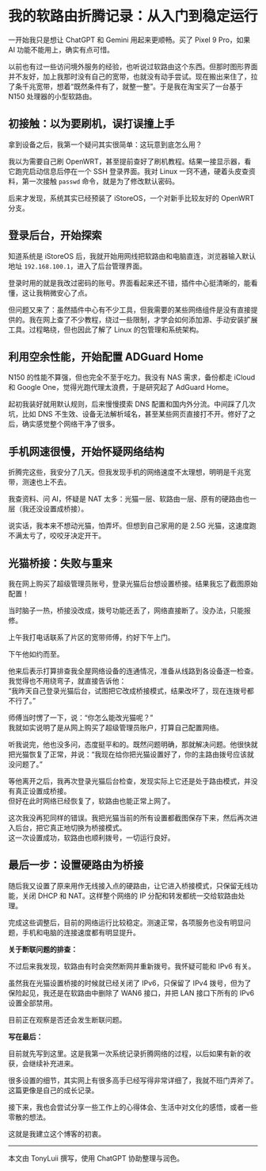 # 我的软路由折腾记录：从入门到稳定运行

一开始我只是想让 ChatGPT 和 Gemini 用起来更顺畅。买了 Pixel 9 Pro，如果 AI 功能不能用上，确实有点可惜。

以前也有过一些访问境外服务的经验，也听说过软路由这个东西。但那时图形界面并不友好，加上我那时没有自己的宽带，也就没有动手尝试。现在搬出来住了，拉了条千兆宽带，想着“既然条件有了，就整一整”。于是我在淘宝买了一台基于 N150 处理器的小型软路由。

## 初接触：以为要刷机，误打误撞上手

拿到设备之后，我第一个疑问其实很简单：这玩意到底怎么用？

我以为需要自己刷 OpenWRT，甚至提前查好了刷机教程。结果一接显示器，看它跑完启动信息后停在一个 SSH 登录界面。我对 Linux 一窍不通，硬着头皮查资料，第一次接触 `passwd` 命令，就是为了修改默认密码。

后来才发现，系统其实已经预装了 iStoreOS，一个对新手比较友好的 OpenWRT 分支。

## 登录后台，开始探索

知道系统是 iStoreOS 后，我就开始用网线把软路由和电脑直连，浏览器输入默认地址 `192.168.100.1`，进入了后台管理界面。

登录时用的就是我改过密码的账号。界面看起来还不错，插件中心挺清晰的，能看懂，这让我稍微安心了点。

但问题又来了：虽然插件中心有不少工具，但我需要的某些网络组件是没有直接提供的。我在网上查了不少教程，绕过一些限制，才学会如何添加源、手动安装扩展工具。过程略绕，但也因此了解了 Linux 的包管理和系统架构。

## 利用空余性能，开始配置 ADGuard Home

N150 的性能不算强，但也完全不至于吃力。我没有 NAS 需求，备份都走 iCloud 和 Google One，觉得光跑代理太浪费，于是研究起了 AdGuard Home。

起初我装好就用默认规则，后来慢慢摸索 DNS 配置和国内外分流。中间踩了几次坑，比如 DNS 不生效、设备无法解析域名，甚至某些网页直接打不开。修好了之后，确实感觉整个网络干净了很多。

## 手机网速很慢，开始怀疑网络结构

折腾完这些，我安分了几天。但我发现手机的网络速度不太理想，明明是千兆宽带，测速也上不去。

我查资料、问 AI，怀疑是 NAT 太多：光猫一层、软路由一层、原有的硬路由也一层（我还没设置成桥接）。

说实话，我本来不想动光猫，怕弄坏。但想到自己家用的是 2.5G 光猫，这速度跑不满太亏了，咬咬牙决定开干。

## 光猫桥接：失败与重来

我在网上购买了超级管理员账号，登录光猫后台想设置桥接。结果我忘了截图原始配置！

当时脑子一热，桥接没改成，拨号功能还丢了，网络直接断了。没办法，只能报修。

上午我打电话联系了片区的宽带师傅，约好下午上门。

下午他如约而至。

他来后表示打算排查我全屋网络设备的连通情况，准备从线路到各设备逐一检查。我觉得也不用绕弯子，就直接告诉他：  
“我昨天自己登录光猫后台，试图把它改成桥接模式，结果改坏了，现在连拨号都不行了。”

师傅当时愣了一下，说：“你怎么能改光猫呢？”  
我就如实说明了是从网上购买了超级管理员账户，打算自己配置网络。

听我说完，他也没多问，态度挺平和的。既然问题明确，那就解决问题。他很快就把光猫恢复了正常，并说：“我现在给你把光猫设置好了，你的主路由拨号应该就没问题了。”

等他离开之后，我再次登录光猫后台检查，发现实际上它还是处于路由模式，并没有真正设置成桥接。  
但好在此时网络已经恢复了，软路由也能正常上网了。

这次我没再犯同样的错误。我把光猫当前的所有设置都截图保存下来，然后再次进入后台，把它真正地切换为桥接模式。  
这一次设置成功，软路由也顺利拨号，一切运行良好。

## 最后一步：设置硬路由为桥接

随后我又设置了原来用作无线接入点的硬路由，让它进入桥接模式，只保留无线功能，关闭 DHCP 和 NAT。这样整个网络的 IP 分配和转发都统一交给软路由处理。

完成这些调整后，目前的网络运行比较稳定。测速正常，各项服务也没有明显问题，手机和电脑的连接速度都有明显提升。

**关于断联问题的排查：**

不过后来我发现，软路由有时会突然断网并重新拨号。我怀疑可能和 IPv6 有关。

虽然我在光猫设置桥接的时候就已经关闭了 IPv6，只保留了 IPv4 拨号，但为了保险起见，我还是在软路由中删除了 WAN6 接口，并把 LAN 接口下所有的 IPv6 设置全部禁用。

目前正在观察是否还会发生断联问题。

**写在最后：**

目前就先写到这里。这是我第一次系统记录折腾网络的过程，以后如果有新的收获，会继续补充进来。

很多设置的细节，其实网上有很多高手已经写得非常详细了，我就不班门弄斧了。这篇更像是自己的成长记录。

接下来，我也会尝试分享一些工作上的心得体会、生活中对文化的感悟，或者一些零散的想法。

这就是我建立这个博客的初衷。


---

本文由 TonyLuii 撰写，使用 ChatGPT 协助整理与润色。
